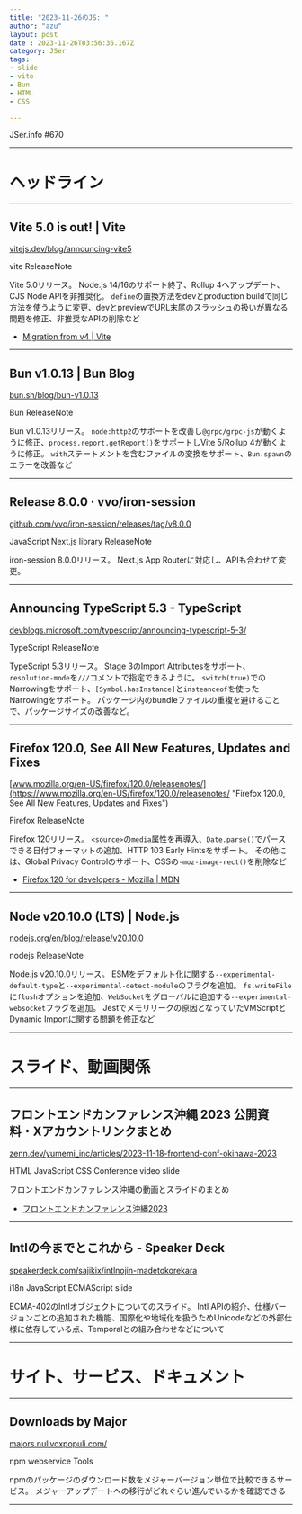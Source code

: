 ```yaml
---
title: "2023-11-26のJS: "
author: "azu"
layout: post
date : 2023-11-26T03:56:36.167Z
category: JSer
tags:
- slide
- vite
- Bun
- HTML
- CSS

---
```


JSer.info #670

----

<h1 class="site-genre">ヘッドライン</h1>

----

## Vite 5.0 is out! | Vite
[vitejs.dev/blog/announcing-vite5](https://vitejs.dev/blog/announcing-vite5 "Vite 5.0 is out! | Vite")
<p class="jser-tags jser-tag-icon"><span class="jser-tag">vite</span> <span class="jser-tag">ReleaseNote</span></p>

Vite 5.0リリース。
Node.js 14/16のサポート終了、Rollup 4へアップデート、CJS Node APIを非推奨化。
`define`の置換方法をdevとproduction buildで同じ方法を使うように変更、devとpreviewでURL末尾のスラッシュの扱いが異なる問題を修正、非推奨なAPIの削除など

- [Migration from v4 | Vite](https://vitejs.dev/guide/migration#deprecate-cjs-node-api "Migration from v4 | Vite")

----

## Bun v1.0.13 | Bun Blog
[bun.sh/blog/bun-v1.0.13](https://bun.sh/blog/bun-v1.0.13 "Bun v1.0.13 | Bun Blog")
<p class="jser-tags jser-tag-icon"><span class="jser-tag">Bun</span> <span class="jser-tag">ReleaseNote</span></p>

Bun v1.0.13リリース。
`node:http2`のサポートを改善し`@grpc/grpc-js`が動くように修正、`process.report.getReport()`をサポートしVite 5/Rollup 4が動くように修正。
`with`ステートメントを含むファイルの変換をサポート、`Bun.spawn`のエラーを改善など


----

## Release 8.0.0 · vvo/iron-session
[github.com/vvo/iron-session/releases/tag/v8.0.0](https://github.com/vvo/iron-session/releases/tag/v8.0.0 "Release 8.0.0 · vvo/iron-session")
<p class="jser-tags jser-tag-icon"><span class="jser-tag">JavaScript</span> <span class="jser-tag">Next.js</span> <span class="jser-tag">library</span> <span class="jser-tag">ReleaseNote</span></p>

iron-session 8.0.0リリース。
Next.js App Routerに対応し、APIも合わせて変更。


----

## Announcing TypeScript 5.3 - TypeScript
[devblogs.microsoft.com/typescript/announcing-typescript-5-3/](https://devblogs.microsoft.com/typescript/announcing-typescript-5-3/ "Announcing TypeScript 5.3 - TypeScript")
<p class="jser-tags jser-tag-icon"><span class="jser-tag">TypeScript</span> <span class="jser-tag">ReleaseNote</span></p>

TypeScript 5.3リリース。
Stage 3のImport Attributesをサポート、`resolution-mode`を`///`コメントで指定できるように。
`switch(true)`でのNarrowingをサポート、`[Symbol.hasInstance]`と`insteanceof`を使ったNarrowingをサポート。
パッケージ内のbundleファイルの重複を避けることで、パッケージサイズの改善など。


----

## Firefox 120.0, See All New Features, Updates and Fixes
[www.mozilla.org/en-US/firefox/120.0/releasenotes/](https://www.mozilla.org/en-US/firefox/120.0/releasenotes/ "Firefox 120.0, See All New Features, Updates and Fixes")
<p class="jser-tags jser-tag-icon"><span class="jser-tag">Firefox</span> <span class="jser-tag">ReleaseNote</span></p>

Firefox 120リリース。
`<source>`の`media`属性を再導入、`Date.parse()`でパースできる日付フォーマットの追加、HTTP 103 Early Hintsをサポート。
その他には、Global Privacy Controlのサポート、CSSの`-moz-image-rect()`を削除など

- [Firefox 120 for developers - Mozilla | MDN](https://developer.mozilla.org/en-US/docs/Mozilla/Firefox/Releases/120 "Firefox 120 for developers - Mozilla | MDN")

----

## Node v20.10.0 (LTS) | Node.js
[nodejs.org/en/blog/release/v20.10.0](https://nodejs.org/en/blog/release/v20.10.0 "Node v20.10.0 (LTS) | Node.js")
<p class="jser-tags jser-tag-icon"><span class="jser-tag">nodejs</span> <span class="jser-tag">ReleaseNote</span></p>

Node.js v20.10.0リリース。
ESMをデフォルト化に関する`--experimental-default-type`と`--experimental-detect-module`のフラグを追加。
`fs.writeFile`に`flush`オプションを追加、`WebSocket`をグローバルに追加する`--experimental-websocket`フラグを追加。
Jestでメモリリークの原因となっていたVMScriptとDynamic Importに関する問題を修正など


----
<h1 class="site-genre">スライド、動画関係</h1>

----

## フロントエンドカンファレンス沖縄 2023 公開資料・Xアカウントリンクまとめ
[zenn.dev/yumemi\_inc/articles/2023-11-18-frontend-conf-okinawa-2023](https://zenn.dev/yumemi_inc/articles/2023-11-18-frontend-conf-okinawa-2023 "フロントエンドカンファレンス沖縄 2023 公開資料・Xアカウントリンクまとめ")
<p class="jser-tags jser-tag-icon"><span class="jser-tag">HTML</span> <span class="jser-tag">JavaScript</span> <span class="jser-tag">CSS</span> <span class="jser-tag">Conference</span> <span class="jser-tag">video</span> <span class="jser-tag">slide</span></p>

フロントエンドカンファレンス沖縄の動画とスライドのまとめ

- [フロントエンドカンファレンス沖縄2023](https://frontend-conf.okinawa.jp/ "フロントエンドカンファレンス沖縄2023")

----

## Intlの今までとこれから - Speaker Deck
[speakerdeck.com/sajikix/intlnojin-madetokorekara](https://speakerdeck.com/sajikix/intlnojin-madetokorekara "Intlの今までとこれから - Speaker Deck")
<p class="jser-tags jser-tag-icon"><span class="jser-tag">i18n</span> <span class="jser-tag">JavaScript</span> <span class="jser-tag">ECMAScript</span> <span class="jser-tag">slide</span></p>

ECMA-402のIntlオブジェクトについてのスライド。
Intl APIの紹介、仕様バージョンごとの追加された機能、国際化や地域化を扱うためUnicodeなどの外部仕様に依存している点、Temporalとの組み合わせなどについて


----
<h1 class="site-genre">サイト、サービス、ドキュメント</h1>

----

## Downloads by Major
[majors.nullvoxpopuli.com/](https://majors.nullvoxpopuli.com/ "Downloads by Major")
<p class="jser-tags jser-tag-icon"><span class="jser-tag">npm</span> <span class="jser-tag">webservice</span> <span class="jser-tag">Tools</span></p>

npmのパッケージのダウンロード数をメジャーバージョン単位で比較できるサービス。
メジャーアップデートへの移行がどれぐらい進んでいるかを確認できる


----
